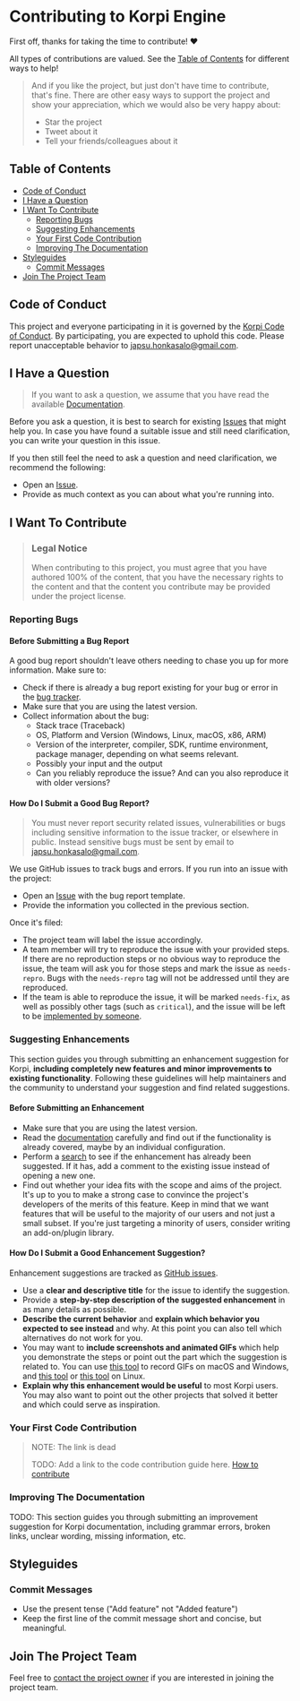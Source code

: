 <!-- omit in toc -->
# Contributing to Korpi Engine

First off, thanks for taking the time to contribute! ❤️

All types of contributions are valued. See the [Table of Contents](#table-of-contents) for different ways to help!

> And if you like the project, but just don't have time to contribute, that's fine. There are other easy ways to support the project and show your appreciation, which we would also be very happy about:
> - Star the project
> - Tweet about it
> - Tell your friends/colleagues about it

<!-- omit in toc -->
## Table of Contents

- [Code of Conduct](#code-of-conduct)
- [I Have a Question](#i-have-a-question)
- [I Want To Contribute](#i-want-to-contribute)
  - [Reporting Bugs](#reporting-bugs)
  - [Suggesting Enhancements](#suggesting-enhancements)
  - [Your First Code Contribution](#your-first-code-contribution)
  - [Improving The Documentation](#improving-the-documentation)
- [Styleguides](#styleguides)
  - [Commit Messages](#commit-messages)
- [Join The Project Team](#join-the-project-team)


## Code of Conduct

This project and everyone participating in it is governed by the
[Korpi Code of Conduct](https://github.com/japsuu/KorpiEngine/blob/master/CODE_OF_CONDUCT.md).
By participating, you are expected to uphold this code. Please report unacceptable behavior
to <japsu.honkasalo@gmail.com>.


## I Have a Question

> If you want to ask a question, we assume that you have read the available [Documentation](https://japsuu.github.io/KorpiEngine/).

Before you ask a question, it is best to search for existing [Issues](https://github.com/japsuu/KorpiEngine/issues) that might help you. In case you have found a suitable issue and still need clarification, you can write your question in this issue.

If you then still feel the need to ask a question and need clarification, we recommend the following:

- Open an [Issue](https://github.com/japsuu/KorpiEngine/issues/new).
- Provide as much context as you can about what you're running into.

## I Want To Contribute

> ### Legal Notice <!-- omit in toc -->
> When contributing to this project, you must agree that you have authored 100% of the content, that you have the necessary rights to the content and that the content you contribute may be provided under the project license.

### Reporting Bugs

<!-- omit in toc -->
#### Before Submitting a Bug Report

A good bug report shouldn't leave others needing to chase you up for more information. Make sure to:

- Check if there is already a bug report existing for your bug or error in the [bug tracker](https://github.com/japsuu/KorpiEngine/issues?q=label%3Abug).
- Make sure that you are using the latest version.
- Collect information about the bug:
  - Stack trace (Traceback)
  - OS, Platform and Version (Windows, Linux, macOS, x86, ARM)
  - Version of the interpreter, compiler, SDK, runtime environment, package manager, depending on what seems relevant.
  - Possibly your input and the output
  - Can you reliably reproduce the issue? And can you also reproduce it with older versions?

<!-- omit in toc -->
#### How Do I Submit a Good Bug Report?

> You must never report security related issues, vulnerabilities or bugs including sensitive information to the issue tracker, or elsewhere in public. Instead sensitive bugs must be sent by email to <japsu.honkasalo@gmail.com>.

We use GitHub issues to track bugs and errors. If you run into an issue with the project:

- Open an [Issue](https://github.com/japsuu/KorpiEngine/issues/new/choose) with the bug report template.
- Provide the information you collected in the previous section.

Once it's filed:

- The project team will label the issue accordingly.
- A team member will try to reproduce the issue with your provided steps. If there are no reproduction steps or no obvious way to reproduce the issue, the team will ask you for those steps and mark the issue as `needs-repro`. Bugs with the `needs-repro` tag will not be addressed until they are reproduced.
- If the team is able to reproduce the issue, it will be marked `needs-fix`, as well as possibly other tags (such as `critical`), and the issue will be left to be [implemented by someone](#your-first-code-contribution).

### Suggesting Enhancements

This section guides you through submitting an enhancement suggestion for Korpi, **including completely new features and minor improvements to existing functionality**. Following these guidelines will help maintainers and the community to understand your suggestion and find related suggestions.

<!-- omit in toc -->
#### Before Submitting an Enhancement

- Make sure that you are using the latest version.
- Read the [documentation](https://japsuu.github.io/KorpiEngine/) carefully and find out if the functionality is already covered, maybe by an individual configuration.
- Perform a [search](https://github.com/japsuu/KorpiEngine/issues) to see if the enhancement has already been suggested. If it has, add a comment to the existing issue instead of opening a new one.
- Find out whether your idea fits with the scope and aims of the project. It's up to you to make a strong case to convince the project's developers of the merits of this feature. Keep in mind that we want features that will be useful to the majority of our users and not just a small subset. If you're just targeting a minority of users, consider writing an add-on/plugin library.

<!-- omit in toc -->
#### How Do I Submit a Good Enhancement Suggestion?

Enhancement suggestions are tracked as [GitHub issues](https://github.com/japsuu/KorpiEngine/issues).

- Use a **clear and descriptive title** for the issue to identify the suggestion.
- Provide a **step-by-step description of the suggested enhancement** in as many details as possible.
- **Describe the current behavior** and **explain which behavior you expected to see instead** and why. At this point you can also tell which alternatives do not work for you.
- You may want to **include screenshots and animated GIFs** which help you demonstrate the steps or point out the part which the suggestion is related to. You can use [this tool](https://www.cockos.com/licecap/) to record GIFs on macOS and Windows, and [this tool](https://github.com/colinkeenan/silentcast) or [this tool](https://github.com/GNOME/byzanz) on Linux. <!-- this should only be included if the project has a GUI -->
- **Explain why this enhancement would be useful** to most Korpi users. You may also want to point out the other projects that solved it better and which could serve as inspiration.

<!-- You might want to create an issue template for enhancement suggestions that can be used as a guide and that defines the structure of the information to be included. If you do so, reference it here in the description. -->

### Your First Code Contribution

> NOTE: The link is dead
> 
> TODO: Add a link to the code contribution guide here.
[How to contribute](https://japsuu.github.io/KorpiEngine/documentation/getting-started.html)

### Improving The Documentation

TODO: This section guides you through submitting an improvement suggestion for Korpi documentation, including grammar errors, broken links, unclear wording, missing information, etc.

## Styleguides
### Commit Messages

- Use the present tense ("Add feature" not "Added feature")
- Keep the first line of the commit message short and concise, but meaningful.

## Join The Project Team
<!-- TODO -->
Feel free to [contact the project owner](mailto://japsu.honkasalo@gmail.com) if you are interested in joining the project team.
